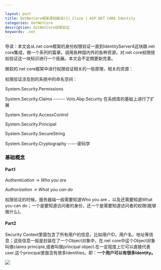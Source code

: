 ```yaml
---

layout: post
title: DotNetCore框架源码解读(1)_Claim | ASP.NET CORE Identity
categories: DotNetCore
description: DotNetCore权限验证
keywords: .net
---
```


导读：本文会从.net core框架的身份权限验证一直到IdentityServer4这块跟.net core集成，做一个系列的篇章。调用各种国内外的各种资源，对.net core权限授权验证这一块知识进行一个拓展。本文会不定期更新完善。

微软的.net core框架中进行权限验证相关的一些原理，相关的资源：

权限验证涉及到的系统中的命名空间：

System.Security.Permissions

System.Security.Claims                ------ Volo.Abp.Security  在系统库的基础上进行了扩展

System.Security.AccessControl

System.Security.Principal

System.Security.SecureString

System.Security.Cryptography    -----密码学

### 基础概念

#### Part1

*Authentication → Who you are*

*Authorization → What you can do*

权限验证的时候，服务器端一般需要知道Who you are ，以及还需要知道What you can do；一个是要知道访问者的身份，还一个是需要知道访问者的权限(能够做什么)。

#### Part2

Security Context里面包含了所有用户的信息，比如用户ID，用户名，地址等信息；这些信息一般是封装在了一个Object对象中，在.net core中这个Object对象叫做claims principle,或者叫做principal object.在一定程度上它可以直接代表user.这个principal里面含有很多Identities。即：**一个用户可以有很多Identity。**

<img src="https://cs-cn.top/images/posts/Identity27182.png"/>









